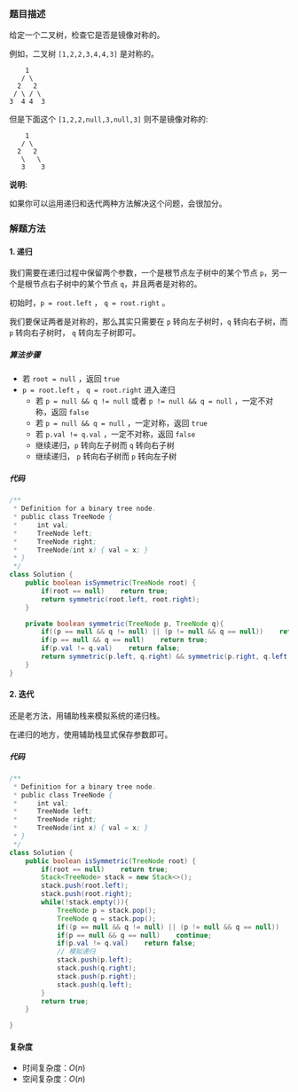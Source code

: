 ### 题目描述

给定一个二叉树，检查它是否是镜像对称的。

例如，二叉树 `[1,2,2,3,4,4,3]` 是对称的。

```
    1
   / \
  2   2
 / \ / \
3  4 4  3
```

但是下面这个 `[1,2,2,null,3,null,3]` 则不是镜像对称的:

```
    1
   / \
  2   2
   \   \
   3    3
```

**说明:**

如果你可以运用递归和迭代两种方法解决这个问题，会很加分。

### 解题方法

#### 1. 递归

我们需要在递归过程中保留两个参数，一个是根节点左子树中的某个节点 `p`，另一个是根节点右子树中的某个节点 `q`，并且两者是对称的。

初始时，`p = root.left` ， `q = root.right` 。

我们要保证两者是对称的，那么其实只需要在 `p` 转向左子树时，`q` 转向右子树，而 `p` 转向右子树时， `q` 转向左子树即可。

##### 算法步骤

- 若 `root = null` ，返回 `true` 
- `p = root.left` ， `q = root.right` 进入递归
  - 若 `p = null && q != null` 或者 `p != null && q = null` ，一定不对称，返回 `false`
  - 若 `p = null && q = null` ，一定对称，返回 `true` 
  - 若 `p.val != q.val` ，一定不对称，返回 `false`
  - 继续递归，`p` 转向左子树而 `q` 转向右子树
  - 继续递归， `p` 转向右子树而 `p` 转向左子树

##### 代码

```java
/**
 * Definition for a binary tree node.
 * public class TreeNode {
 *     int val;
 *     TreeNode left;
 *     TreeNode right;
 *     TreeNode(int x) { val = x; }
 * }
 */
class Solution {
    public boolean isSymmetric(TreeNode root) {
        if(root == null)    return true;
        return symmetric(root.left, root.right);
    }

    private boolean symmetric(TreeNode p, TreeNode q){
        if((p == null && q != null) || (p != null && q == null))    return false;
        if(p == null && q == null)    return true;
        if(p.val != q.val)    return false;
        return symmetric(p.left, q.right) && symmetric(p.right, q.left);
    }
}
```

#### 2. 迭代

还是老方法，用辅助栈来模拟系统的递归栈。

在递归的地方，使用辅助栈显式保存参数即可。

##### 代码

```java
/**
 * Definition for a binary tree node.
 * public class TreeNode {
 *     int val;
 *     TreeNode left;
 *     TreeNode right;
 *     TreeNode(int x) { val = x; }
 * }
 */
class Solution {
    public boolean isSymmetric(TreeNode root) {
        if(root == null)    return true;
        Stack<TreeNode> stack = new Stack<>();
        stack.push(root.left);
        stack.push(root.right);
        while(!stack.empty()){
            TreeNode p = stack.pop();
            TreeNode q = stack.pop();
            if((p == null && q != null) || (p != null && q == null))    return false;
            if(p == null && q == null)    continue;
            if(p.val != q.val)    return false;
            // 模拟递归
            stack.push(p.left);
            stack.push(q.right);
            stack.push(p.right);
            stack.push(q.left);
        }
        return true;
    }

}
```

#### 复杂度

- 时间复杂度：$O(n)$ 
- 空间复杂度：$O(n)$

